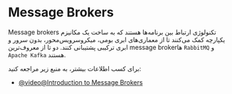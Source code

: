 # Message Brokers

Message brokers تکنولوژی ارتباط بین برنامه‌ها هستند که به ساخت یک مکانیزم یکپارچه کمک می‌کنند تا از معماری‌های ابری بومی، میکروسرویس‌محور، بدون سرور و ابری ترکیبی پشتیبانی کنند. دو تا از معروف‌ترین message brokerها `RabbitMQ` و `Apache Kafka` هستند.

برای کسب اطلاعات بیشتر، به منبع زیر مراجعه کنید:

- [@video@Introduction to Message Brokers](https://www.youtube.com/watch?v=57Qr9tk6Uxc)
